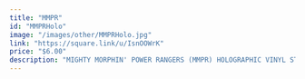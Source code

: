 ```yaml
---
title: "MMPR"
id: "MMPRHolo"
image: "/images/other/MMPRHolo.jpg"
link: "https://square.link/u/IsnOOWrK"
price: "$6.00"
description: "MIGHTY MORPHIN' POWER RANGERS (MMPR) HOLOGRAPHIC VINYL STICKER | 3\""
---
```

